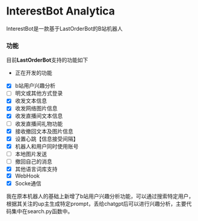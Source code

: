 # InterestBot Analytica
 InterestBot是一款基于LastOrderBot的B站机器人

### 功能
 目前**LastOrderBot**支持的功能如下
 - 正在开发的功能
 - [x] b站用户兴趣分析
 - [ ] 明文或其他方式登录
 - [x] 收发文本信息
 - [x] 收发网络图片信息
 - [x] 收发直播间文本信息
 - [ ] 收发直播间礼物功能
 - [x] 接收撤回文本及图片信息
 - [x] 设置心跳【信息接受间隔】
 - [x] 机器人和用户同时使用账号
 - [ ] 本地图片发送
 - [ ] 撤回自己的消息
 - [x] 其他语言词库支持
 - [x] WebHook
 - [x] Socke通信

我在原本机器人的基础上新增了b站用户兴趣分析功能，可以通过搜索特定用户，根据其关注的up主生成特定prompt，丢给chatgpt后可以进行兴趣分析，主要代码集中在search.py函数中。